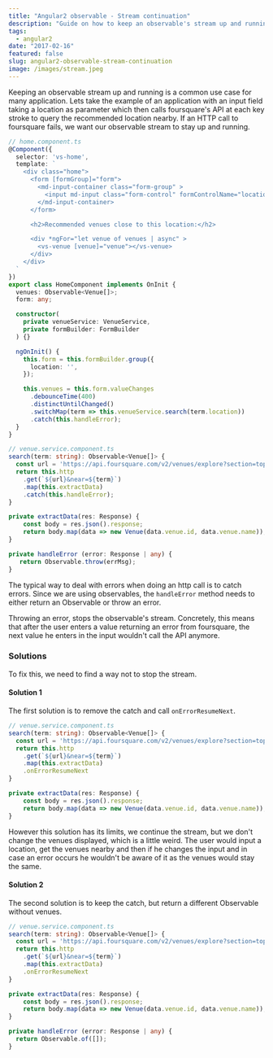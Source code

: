 ```yaml
---
title: "Angular2 observable - Stream continuation"
description: "Guide on how to keep an observable's stream up and running when an error occurs."
tags:
  - angular2
date: "2017-02-16"
featured: false
slug: angular2-observable-stream-continuation
image: /images/stream.jpeg
---
```


Keeping an observable stream up and running is a common use case for many application. Lets take the example of an application with an input field taking a location as parameter which then calls foursquare's API at each key stroke to query the recommended location nearby. If an HTTP call to foursquare fails, we want our observable stream to stay up and running.

```typescript
// home.component.ts
@Component({
  selector: 'vs-home',
  template: `
    <div class="home">
      <form [formGroup]="form">
        <md-input-container class="form-group" >
          <input md-input class="form-control" formControlName="location" placeholder="Choose a Location">
        </md-input-container>
      </form>

      <h2>Recommended venues close to this location:</h2>

      <div *ngFor="let venue of venues | async" >
        <vs-venue [venue]="venue"></vs-venue>
      </div>
    </div>
  `
})
export class HomeComponent implements OnInit {
  venues: Observable<Venue[]>;
  form: any;

  constructor(
    private venueService: VenueService,
    private formBuilder: FormBuilder
  ) {}

  ngOnInit() {
    this.form = this.formBuilder.group({
      location: '',
    });

    this.venues = this.form.valueChanges
      .debounceTime(400)
      .distinctUntilChanged()
      .switchMap(term => this.venueService.search(term.location))
      .catch(this.handleError);
  }
}
```

```typescript
// venue.service.component.ts
search(term: string): Observable<Venue[]> {
  const url = 'https://api.foursquare.com/v2/venues/explore?section=topPicks';
  return this.http
    .get(`${url}&near=${term}`)
    .map(this.extractData)
    .catch(this.handleError);
}

private extractData(res: Response) {
    const body = res.json().response;
    return body.map(data => new Venue(data.venue.id, data.venue.name));
}

private handleError (error: Response | any) {
   return Observable.throw(errMsg);
}
```
The typical way to deal with errors when doing an http call is to catch errors. Since we are using observables, the `handleError` method needs to either return an Observable or throw an error.

Throwing an error, stops the observable's stream. Concretely, this means that after the user enters a value returning an error from foursquare, the next value he enters in the input wouldn't call the API anymore.

### Solutions

To fix this, we need to find a way not to stop the stream.

#### Solution 1
The first solution is to remove the catch and call `onErrorResumeNext`.

```typescript
// venue.service.component.ts
search(term: string): Observable<Venue[]> {
  const url = 'https://api.foursquare.com/v2/venues/explore?section=topPicks';
  return this.http
    .get(`${url}&near=${term}`)
    .map(this.extractData)
    .onErrorResumeNext
}

private extractData(res: Response) {
    const body = res.json().response;
    return body.map(data => new Venue(data.venue.id, data.venue.name));
}
```

However this solution has its limits, we continue the stream, but we don't change the venues displayed, which is a little weird. The user would input a location, get the venues nearby and then if he changes the input and in case an error occurs he wouldn't be aware of it as the venues would stay the same.

#### Solution 2
The second solution is to keep the catch, but return a different Observable without venues.

```typescript
// venue.service.component.ts
search(term: string): Observable<Venue[]> {
  const url = 'https://api.foursquare.com/v2/venues/explore?section=topPicks';
  return this.http
    .get(`${url}&near=${term}`)
    .map(this.extractData)
    .onErrorResumeNext
}

private extractData(res: Response) {
    const body = res.json().response;
    return body.map(data => new Venue(data.venue.id, data.venue.name));
}

private handleError (error: Response | any) {
  return Observable.of([]);
}
```
